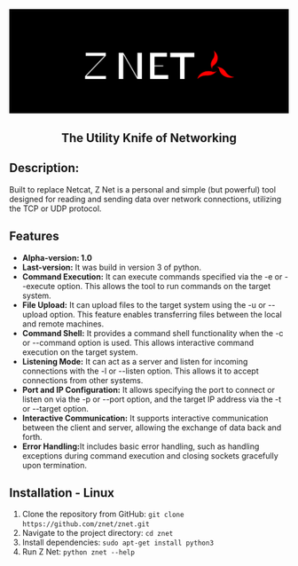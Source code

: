   <div class="container">
    <div align="center">
      <img src="src/assets/for_readme/logo ZNET.png" alt="Z Net Logo">
    </div>
    <h2 align="center">The Utility Knife of Networking</h2>
    <div>
      <h2>Description:</h2>
      <p>Built to replace Netcat, Z Net is a personal and simple (but powerful) tool designed for reading and sending data over network connections, utilizing the TCP or UDP protocol.</p>
    </div>
    <h2>Features</h2>
    <ul>
       <li><strong>Alpha-version: 1.0</strong></li>
       <li><strong>Last-version:</strong> It was build in version 3 of python. </li>
      <li><strong>Command Execution:</strong> It can execute commands specified via the -e or --execute option. This allows the tool to run commands on the target system.</li>
      <li><strong>File Upload:</strong> It can upload files to the target system using the -u or --upload option. This feature enables transferring files between the local and remote machines.</li>  
      <li><strong>Command Shell:</strong> It provides a command shell functionality when the -c or --command option is used. This allows interactive command execution on the target system.</li>  
      <li><strong>Listening Mode:</strong> It can act as a server and listen for incoming connections with the -l or --listen option. This allows it to accept connections from other systems.</li>  
      <li><strong>Port and IP Configuration:</strong> It allows specifying the port to connect or listen on via the -p or --port option, and the target IP address via the -t or --target option.</li>  
      <li><strong>Interactive Communication:</strong> It supports interactive communication between the client and server, allowing the exchange of data back and forth.</li>  
      <li><strong>Error Handling:</strong>It includes basic error handling, such as handling exceptions during command execution and closing sockets gracefully upon termination.</li>
    </ul>
    <h2>Installation - Linux</h2>
    <ol>
      <li>Clone the repository from GitHub: <code>git clone https://github.com/znet/znet.git</code></li>
      <li>Navigate to the project directory: <code>cd znet</code></li>
      <li>Install dependencies: <code>sudo apt-get install python3</code></li>
      <li>Run Z Net: <code>python znet --help</code></li>
    </ol>
  </div>
</body>
</html>
